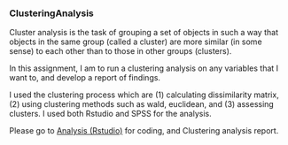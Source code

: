 ### ClusteringAnalysis
Cluster analysis is the task of grouping a set of objects in such a way that objects in the same group (called a cluster) are more similar (in some sense) to each other than to those in other groups (clusters).

In this assignment, I am to run a clustering analysis on any variables that I want to, and develop a report of findings.

I used the clustering process which are (1) calculating dissimilarity matrix, (2) using clustering methods such as wald, euclidean, and (3) assessing clusters. I used both Rstudio and SPSS for the analysis.

Please go to [Analysis (Rstudio)](https://github.com/DriBans/ClusteringAnalysis/blob/main/Analysis4.R) for coding, and Clustering analysis report.
